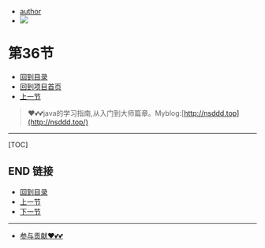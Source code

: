 + [author](https://github.com/3293172751)
+ <a href="https://github.com/3293172751" target="_blank"><img src="https://img.shields.io/badge/Github-xiongxinwei-inactive?style=social&logo=github"></a></p>
# 第36节
+ [回到目录](../README.md)
+ [回到项目首页](../../README.md)
+ [上一节](35.md)
> ❤️💕💕java的学习指南,从入门到大师篇章。Myblog:[http://nsddd.top](http://nsddd.top/)
---
[TOC]





## END 链接
+ [回到目录](../README.md)
+ [上一节](35.md)
+ [下一节](37.md)
---
+ [参与贡献❤️💕💕](https://github.com/3293172751/Block_Chain/blob/master/Git/git-contributor.md)